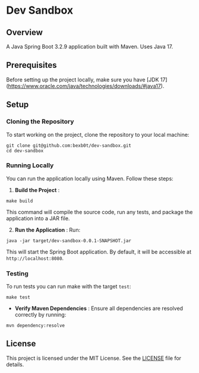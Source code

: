 # Dev Sandbox

## Overview

A Java Spring Boot 3.2.9 application built with Maven. Uses Java 17. 

## Prerequisites

Before setting up the project locally, make sure you have [JDK 17] (https://www.oracle.com/java/technologies/downloads/#java17).

## Setup

### Cloning the Repository

To start working on the project, clone the repository to your local machine:
```Copy code
git clone git@github.com:bexb0t/dev-sandbox.git
cd dev-sandbox
```

### Running Locally

You can run the application locally using Maven. Follow these steps:

1. **Build the Project** :

```Copy code
make build
```

This command will compile the source code, run any tests, and package the application into a JAR file.

2. **Run the Application** :
Run: 
```Copy code
java -jar target/dev-sandbox-0.0.1-SNAPSHOT.jar
```
This will start the Spring Boot application. By default, it will be accessible at `http://localhost:8080`.

### Testing
To run tests you can run make with the target `test`:
```Copy code
make test
```

- **Verify Maven Dependencies** : Ensure all dependencies are resolved correctly by running:

```Copy code
mvn dependency:resolve
```
## License
This project is licensed under the MIT License. See the [LICENSE](https://github.com/bexb0t/dev-sandbox/blob/main/LICENSE)  file for details.